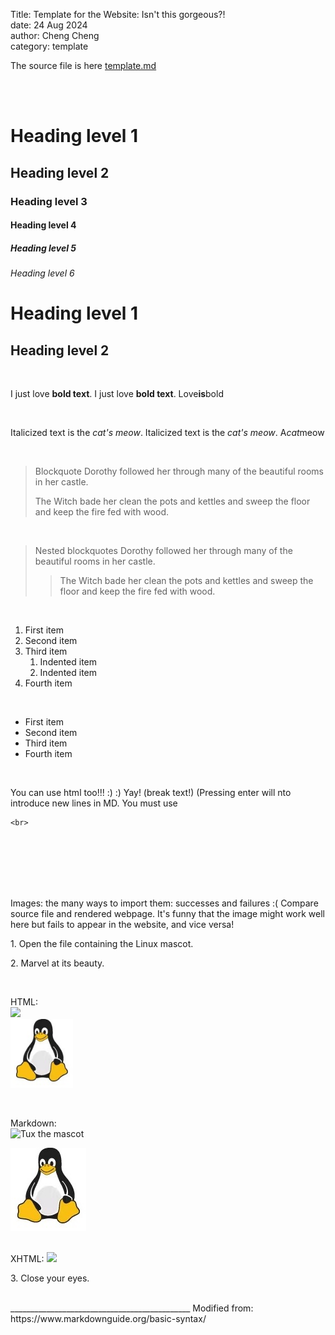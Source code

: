 Title: Template for the Website: Isn't this gorgeous?!  
date: 24 Aug 2024  
author: Cheng Cheng  
category: template  

The source file is here [template.md](https://github.com/odysseyprogramme/odysseyprogramme.github.io/edit/main/content/template.md)

<br>
<br>

# Heading level 1	
## Heading level 2	
### Heading level 3	
#### Heading level 4	
##### Heading level 5	
###### Heading level 6

Heading level 1
===============
Heading level 2
---------------

<br>

I just love **bold text**.
I just love __bold text__.
Love**is**bold

<br>

Italicized text is the *cat's meow*.
Italicized text is the _cat's meow_.
A*cat*meow

<br>

> Blockquote
> Dorothy followed her through many of the beautiful rooms in her castle.
>
> The Witch bade her clean the pots and kettles and sweep the floor and keep the fire fed with wood.

<br>

> Nested blockquotes
> Dorothy followed her through many of the beautiful rooms in her castle.
>
>> The Witch bade her clean the pots and kettles and sweep the floor and keep the fire fed with wood.

<br>

1. First item
2. Second item
3. Third item
    1. Indented item
    2. Indented item
4. Fourth item

<br>

- First item
- Second item
- Third item
- Fourth item

<br>

You can use html too!!! :) :) Yay! (break text!) (Pressing enter will nto introduce new lines in MD. You must use
````
<br>
````
<br>
<br>
<br>
<br>
<br>

Images: the many ways to import them: successes and failures :(  Compare source file and rendered webpage. It's funny that the image might work well here but fails to appear in the website, and vice versa!


<p> 1. Open the file containing the Linux mascot. </p>

<p> 2. Marvel at its beauty. </p>

<br>

HTML:  
<img src="https://odysseyprogramme.github.io/images/tux.jpg" width="100" >
<br>
<img src="/content/images/tux.jpg" width="100"  alt="tux fails to show up">
 
<br>
 
 Markdown:  
![Tux the mascot](https://odysseyprogramme.github.io/images/tux.jpg)

![tux fails to show up](/content/images/tux.jpg)

<br>
XHTML:  
<img src="{static}/images/tux.jpg" width="100" />

<p> 3. Close your eyes. </p>

<br>
_____________________________________________
Modified from: https://www.markdownguide.org/basic-syntax/
